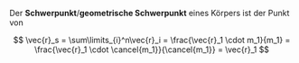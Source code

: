 Der **Schwerpunkt**/**geometrische Schwerpunkt** eines Körpers ist der Punkt von 

$$
\vec{r}_s = \sum\limits_{i}^n\vec{r}_i =
\frac{\vec{r}_1 \cdot m_1}{m_1} =
\frac{\vec{r}_1 \cdot \cancel{m_1}}{\cancel{m_1}} = \vec{r}_1
$$